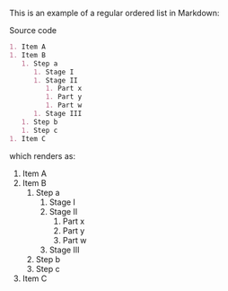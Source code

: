 This is an example of a regular ordered list in Markdown:

Source code
```markdown
1. Item A
1. Item B
   1. Step a
      1. Stage I
      1. Stage II
         1. Part x
         1. Part y
         1. Part w
      1. Stage III
   1. Step b
   1. Step c
1. Item C
```

which renders as:

1. Item A
1. Item B
   1. Step a
      1. Stage I
      1. Stage II
         1. Part x
         1. Part y
         1. Part w
      1. Stage III
   1. Step b
   1. Step c
1. Item C
